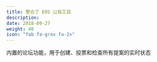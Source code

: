 ```yaml
---
title: 整合了 EOS 公投工具
description:
date: 2018-09-27
weight: 40
icon: "fab fa-grav fa-2x"
---
```

内置的论坛功能，用于创建、投票和检查所有提案的实时状态
